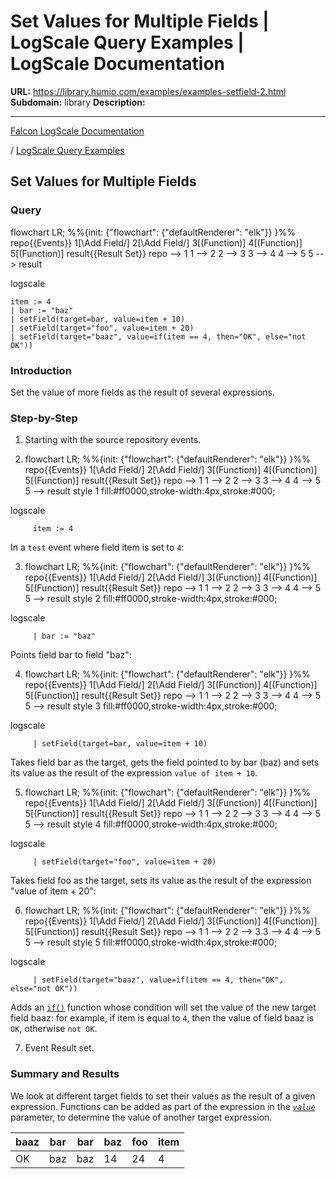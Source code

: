 # Set Values for Multiple Fields | LogScale Query Examples | LogScale Documentation

**URL:** https://library.humio.com/examples/examples-setfield-2.html
**Subdomain:** library
**Description:** 

---

[Falcon LogScale Documentation](https://library.humio.com)

/ [LogScale Query Examples](examples.html)

## Set Values for Multiple Fields

### Query

flowchart LR; %%{init: {"flowchart": {"defaultRenderer": "elk"}} }%% repo{{Events}} 1[\Add Field/] 2[\Add Field/] 3[(Function)] 4[(Function)] 5[(Function)] result{{Result Set}} repo --> 1 1 --> 2 2 --> 3 3 --> 4 4 --> 5 5 --> result

logscale
    
    
    item := 4
    | bar := "baz"
    | setField(target=bar, value=item + 10)
    | setField(target="foo", value=item + 20)
    | setField(target="baaz", value=if(item == 4, then="OK", else="not OK"))

### Introduction

Set the value of more fields as the result of several expressions. 

### Step-by-Step

  1. Starting with the source repository events.

  2. flowchart LR; %%{init: {"flowchart": {"defaultRenderer": "elk"}} }%% repo{{Events}} 1[\Add Field/] 2[\Add Field/] 3[(Function)] 4[(Function)] 5[(Function)] result{{Result Set}} repo --> 1 1 --> 2 2 --> 3 3 --> 4 4 --> 5 5 --> result style 1 fill:#ff0000,stroke-width:4px,stroke:#000;

logscale
         
         item := 4

In a `test` event where field item is set to `4`: 

  3. flowchart LR; %%{init: {"flowchart": {"defaultRenderer": "elk"}} }%% repo{{Events}} 1[\Add Field/] 2[\Add Field/] 3[(Function)] 4[(Function)] 5[(Function)] result{{Result Set}} repo --> 1 1 --> 2 2 --> 3 3 --> 4 4 --> 5 5 --> result style 2 fill:#ff0000,stroke-width:4px,stroke:#000;

logscale
         
         | bar := "baz"

Points field bar to field "baz": 

  4. flowchart LR; %%{init: {"flowchart": {"defaultRenderer": "elk"}} }%% repo{{Events}} 1[\Add Field/] 2[\Add Field/] 3[(Function)] 4[(Function)] 5[(Function)] result{{Result Set}} repo --> 1 1 --> 2 2 --> 3 3 --> 4 4 --> 5 5 --> result style 3 fill:#ff0000,stroke-width:4px,stroke:#000;

logscale
         
         | setField(target=bar, value=item + 10)

Takes field bar as the target, gets the field pointed to by bar (baz) and sets its value as the result of the expression `value of item + 10`. 

  5. flowchart LR; %%{init: {"flowchart": {"defaultRenderer": "elk"}} }%% repo{{Events}} 1[\Add Field/] 2[\Add Field/] 3[(Function)] 4[(Function)] 5[(Function)] result{{Result Set}} repo --> 1 1 --> 2 2 --> 3 3 --> 4 4 --> 5 5 --> result style 4 fill:#ff0000,stroke-width:4px,stroke:#000;

logscale
         
         | setField(target="foo", value=item + 20)

Takes field foo as the target, sets its value as the result of the expression "value of item \+ 20": 

  6. flowchart LR; %%{init: {"flowchart": {"defaultRenderer": "elk"}} }%% repo{{Events}} 1[\Add Field/] 2[\Add Field/] 3[(Function)] 4[(Function)] 5[(Function)] result{{Result Set}} repo --> 1 1 --> 2 2 --> 3 3 --> 4 4 --> 5 5 --> result style 5 fill:#ff0000,stroke-width:4px,stroke:#000;

logscale
         
         | setField(target="baaz", value=if(item == 4, then="OK", else="not OK"))

Adds an [`if()`](https://library.humio.com/data-analysis/functions-if.html) function whose condition will set the value of the new target field baaz: for example, if item is equal to `4`, then the value of field baaz is `OK`, otherwise `not OK`. 

  7. Event Result set.




### Summary and Results

We look at different target fields to set their values as the result of a given expression. Functions can be added as part of the expression in the [_`value`_](https://library.humio.com/data-analysis/functions-setfield.html#query-functions-setfield-value) parameter, to determine the value of another target expression. 

baaz| bar| bar| baz| foo| item  
---|---|---|---|---|---  
OK| baz| baz| 14| 24| 4

